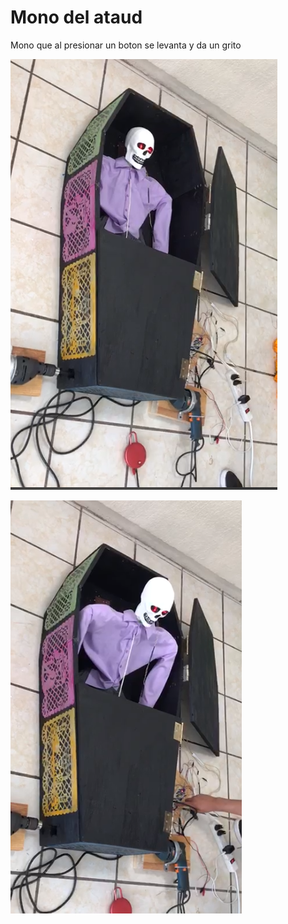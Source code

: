 # Mono del ataud
Mono que al presionar un boton se levanta y da un grito

![Home screen](fotos/1.png)

![Home screen](fotos/2.png)